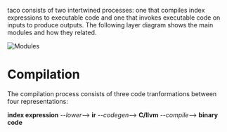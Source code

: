 taco consists of two intertwined processes: one that compiles index
expressions to executable code and one that invokes executable code on
inputs to produce outputs. The following layer diagram shows the main
modules and how they related. 

![Modules](https://github.com/tensor-compiler/taco/wiki/images/modules.png)

# Compilation

The compilation process consists of three code tranformations between four
representations:

**index expression**  --*lower*-->  **ir**  --*codegen*-->  **C/llvm**  --*compile*-->  **binary code**
